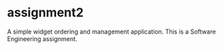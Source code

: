 assignment2
===========

A simple widget ordering and management application. This is a Software Engineering assignment.
